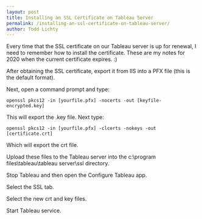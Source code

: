 ```yaml
---
layout: post
title: Installing an SSL Certificate on Tableau Server
permalink: /installing-an-ssl-certificate-on-tableau-server/
author: Todd Lichty
---
```

<!--kg-card-begin: markdown--><p>Every time that the SSL certificate on our Tableau server is up for renewal, I need to remember how to install the certificate. These are my notes for 2020 when the current certificate expires. :)</p>
<p>After obtaining the SSL certificate, export it from IIS into a PFX file (this is the default format).</p>
<p>Next, open a command prompt and type:</p>
<pre><code>openssl pkcs12 -in [yourfile.pfx] -nocerts -out [keyfile-encrypted.key]
</code></pre>
<p>This will export the .key file. Next type:</p>
<pre><code>openssl pkcs12 -in [yourfile.pfx] -clcerts -nokeys -out [certificate.crt]
</code></pre>
<p>Which will export the crt file.</p>
<p>Upload these files to the Tableau server into the c:\program files\tableau\tableau server\ssl directory.</p>
<p>Stop Tableau and then open the Configure Tableau app.</p>
<p>Select the SSL tab.</p>
<p>Select the new crt and key files.</p>
<p>Start Tableau service.</p>
<!--kg-card-end: markdown-->
